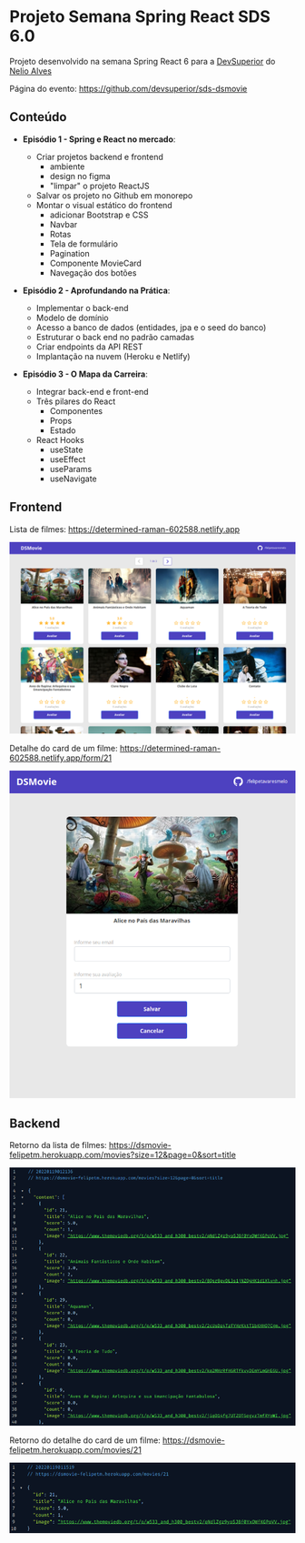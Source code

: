 # Projeto Semana Spring React SDS 6.0

Projeto desenvolvido na semana Spring React 6 para a [DevSuperior](https://devsuperior.com.br) do [Nelio Alves](https://github.com/acenelio)

Página do evento: https://github.com/devsuperior/sds-dsmovie

## Conteúdo

- **Episódio 1 - Spring e React no mercado**: 
    - Criar projetos backend e frontend 
        - ambiente
        - design no figma
        - "limpar" o projeto ReactJS
    - Salvar os projeto no Github em monorepo
    - Montar o visual estático do frontend
        - adicionar Bootstrap e CSS
        - Navbar
        - Rotas
        - Tela de formulário
        - Pagination
        - Componente MovieCard
        - Navegação dos botões
    
- **Episódio 2 - Aprofundando na Prática**: 
    - Implementar o back-end
    - Modelo de domínio
    - Acesso a banco de dados (entidades, jpa e o seed do banco)
    - Estruturar o back end no padrão camadas
    - Criar endpoints da API REST
    - Implantação na nuvem (Heroku e Netlify)

- **Episódio 3 - O Mapa da Carreira**: 
    - Integrar back-end e front-end
    - Três pilares do React
        - Componentes
        - Props
        - Estado
    - React Hooks
        - useState
        - useEffect
        - useParams
        - useNavigate

## Frontend

Lista de filmes: https://determined-raman-602588.netlify.app

![Lista de filmes](/images/front_movie_list.png "Lista de filmes")

Detalhe do card de um filme: https://determined-raman-602588.netlify.app/form/21

![Alice no País das Maravilhas](/images/front_movie_21.png "Alice no País das Maravilhas")



## Backend

Retorno da lista de filmes: https://dsmovie-felipetm.herokuapp.com/movies?size=12&page=0&sort=title

![Lista de filmes](/images/back_movie_list.png "Lista de filmes")


Retorno do detalhe do card de um filme: https://dsmovie-felipetm.herokuapp.com/movies/21

![Alice no País das Maravilhas](/images/back_movie_21.png "Alice no País das Maravilhas")
